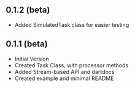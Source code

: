 ## 0.1.2 (beta)
- Added SimulatedTask class for easier testing

## 0.1.1 (beta)
- Initial Version
- Created Task Class, with processor methods
- Added Stream-based API and dartdocs
- Created example and minimal README
